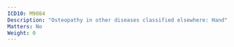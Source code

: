 ```yaml
---
ICD10: M9084
Description: "Osteopathy in other diseases classified elsewhere: Hand"
Matters: No
Weight: 0
---
```


